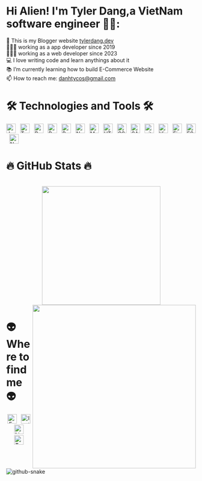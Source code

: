 <!-- Tyeler Dang Dev -->
# Hi Alien! I'm Tyler Dang,a VietNam software engineer 👋🏼:

🛜 This is my Blogger website [tylerdang.dev](https://www.tylerdang.dev)<br> 👨🏼‍💻 working as a app developer since 2019<br>👨🏼‍💻 working as a web developer since 2023<br> 💻 I love writing code and learn anythings about it<br>📚 I’m currently learning how to build E-Commerce Website <br>
  📫 How to reach me: <a href="mailto: danhtycos@gmail.com">danhtycos@gmail.com</a>

# 🛠 Technologies and Tools 🛠
<!-- https://simpleicons.org/ -->
<span><img src="https://img.shields.io/badge/JavaScript-282C34?logo=javascript&logoColor=F7DF1E" alt="JavaScript logo" title="JavaScript" height="25" /></span>
&nbsp;
<span><img src="https://img.shields.io/badge/TypeScript-282C34?logo=typescript&logoColor=3178C6" alt="TypeScript logo" title="TypeScript" height="25" /></span>
&nbsp;
<span><img src="https://img.shields.io/badge/ReactJS-282C34?logo=react&logoColor=61DAFB" alt="ReactJS logo" title="ReactJS" height="25" /></span>
&nbsp;
<span><img src="https://img.shields.io/badge/ReactNative-282C34?logo=react&logoColor=61DAFB" alt="ReactNative logo" title="ReactNative" height="25" /></span>
&nbsp;
<span><img src="https://img.shields.io/badge/Redux-282C34?logo=redux&logoColor=764ABC" alt="Redux logo" title="Redux" height="25" /></span>
&nbsp;
<span><img src="https://img.shields.io/badge/Node.js-282C34?logo=node.js&logoColor=00F200" alt="Node.js logo" title="Node.js" height="25" /></span>
&nbsp;
<span><img src="https://img.shields.io/badge/MongoDB-282C34?logo=mongodb&logoColor=47A248" alt="MongoDB logo" title="MongoDB" height="25" /></span>
&nbsp;
<span><img src="https://img.shields.io/badge/HTML5-282C34?logo=html5&logoColor=E34F26" alt="HTML5 logo" title="HTML5" height="25" /></span>
&nbsp;
<span><img src="https://img.shields.io/badge/CSS3-282C34?logo=css3&logoColor=1572B6" alt="CSS3 logo" title="CSS3" height="25" /></span>
&nbsp;
<span><img src="https://img.shields.io/badge/Sass-282C34?logo=sass&logoColor=CC6699" alt="SASS logo" title="SASS" height="25" /></span>
&nbsp;
<span><img src="https://img.shields.io/badge/git-282C34?logo=git&logoColor=F05032" alt="git logo" title="git" height="25" /></span>
&nbsp;
<span><img src="https://img.shields.io/badge/VS%20Code-282C34?logo=visual-studio-code&logoColor=007ACC" alt="Visual Studio Code logo" title="Visual Studio Code" height="25" /></span>
&nbsp;
<span><img src="https://img.shields.io/badge/Firebase-282C34?logo=firebase&logoColor=FFCA28" alt="Firebase logo" title="Firebase" height="25" /></span>
&nbsp;
<span><img src="https://img.shields.io/badge/ESLint-282C34?logo=eslint&logoColor=4B32C3" alt="ESLint logo" title="ESLint" height="25" /></span>
&nbsp;
<span><img src="https://img.shields.io/badge/Notion-282C34?logo=notion&logoColor=ffffff" alt="Notion logo" title="ESLint" height="25" /></span>
&nbsp;
<br>
 
# 🔥 GitHub Stats 🔥
<!-- https://github.com/anuraghazra/github-readme-stats -->
<br>
<div align=center>
  <a href="#" title="TylerDangDev">
    <img width="315" align="center" src="https://github-readme-stats.vercel.app/api/top-langs/?username=trungquandev&hide=c%23,powershell,Mathematica,Ruby,Objective-C,Objective-C%2b%2b,Cuda&title_color=61dafb&text_color=ffffff&icon_color=61dafb&bg_color=20232a&langs_count=8&layout=compact&border_color=61dafb&hide_border=true" />
  </a>
  <a href="#" title="TylerDangDev">
    <img align="right" width="434" src="https://github-readme-stats.vercel.app/api?username=ThanhDanhhh&show_icons=true&theme=react&border_color=61dafb&hide_border=true&rank_icon=github&include_all_commits=true" />
  </a>
</div>

# 👽 Where to find me 👽

<div align=center>
<a href="https://www.facebook.com/share/XkqjkZzmtUUZraPK/?mibextid=LQQJ4d" target="blank"><img src="https://img.shields.io/badge/Facebook-282C34?logo=facebook&logoColor=4285F4" alt="FaceBook logo" title="FaceBook"  height="25" /></a>
&nbsp;
<a href="https://www.instagram.com/thahdahhh_/profilecard/?igsh=eWYyZDJjdTJ2OG9y" target="blank"><img src="https://img.shields.io/badge/Instagram-282C34?logo=instagram&logoColor=E4405F" alt="Instagram logo" title="Instagram"  height="25" /></a>
&nbsp;
<a  href="https://www.linkedin.com/in/dang-thanh-danh-thanhdanh-a87a23220/" target="blank"><img src="https://img.shields.io/badge/LinkedIn-282C34?logo=linkedin&logoColor=0077B5" alt="LinkedIn logo" title="LinkedIn"  height="25" /></a>
&nbsp;
<a href="https://x.com/DanhDang273829" target="blank"><img src="https://img.shields.io/badge/Twitter-282C34?logo=X&logoColor=1DA1F2" alt="Twitter logo" title="Twitter"  height="25" /></a>

</div>




<Picture>
  <img alt="github-snake" src="https://raw.githubusercontent.com/tobiasmeyhoefer/tobiasmeyhoefer/output/github-snake.svg" />
</Picture>
<!--
**tobiasmeyhoefer/tobiasmeyhoefer** is a ✨ _special_ ✨ repository because its `README.md` (this file) appears on your GitHub profile.
Here are some ideas to get you started:
- 🔭 I’m currently working on ...
- 🌱 I’m currently learning ...
- 👯 I’m looking to collaborate on ...
- 🤔 I’m looking for help with ...
- 💬 Ask me about ...
- 📫 How to reach me: ...
- 😄 Pronouns: ...
- ⚡ Fun fact: ...


